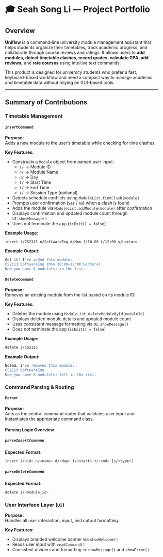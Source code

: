 # 🎓 Seah Song Li — Project Portfolio

## Overview
**Uniflow** is a command-line university module management assistant that helps students organize their timetables, track academic progress, and collaborate through course reviews and ratings.
It allows users to **add modules, detect timetable clashes, record grades, calculate GPA, add reviews,** and **rate courses** using intuitive text commands.

This product is designed for university students who prefer a fast, keyboard-based workflow and need a compact way to manage academic and timetable data without relying on GUI-based tools.

---

## Summary of Contributions

### Timetable Management
#### `InsertCommand`
**Purpose:**  
Adds a new module to the user’s timetable while checking for time clashes.

**Key Features:**
- Constructs a `Module` object from parsed user input:
    - `i/` → Module ID
    - `n/` → Module Name
    - `d/` → Day
    - `f/` → Start Time
    - `t/` → End Time
    - `s/` → Session Type (optional)
- Detects schedule conflicts using `ModuleList.findClash(module)`
- Prompts user confirmation (`yes` / `no`) when a clash is found
- Adds the module via `ModuleList.addModule(module)` after confirmation
- Displays confirmation and updated module count through `UI.showMessage()`
- Does not terminate the app (`isExit() = false`)

**Example Usage:**
```bash
insert i/CS2113 n/SoftwareEng d/Mon f/10:00 t/12:00 s/Lecture
```

**Example Output:**
```bash
Got it! I've added this module:
CS2113 SoftwareEng (Mon 10:00–12:00 Lecture)
Now you have X module(s) in the list.
```

#### `DeleteCommand`
**Purpose:**  
Removes an existing module from the list based on its module ID.

**Key Features:**
- Deletes the module using `ModuleList.deleteModuleById(moduleId)`
- Displays deleted module details and updated module count
- Uses consistent message formatting via `UI.showMessage()`
- Does not terminate the app (`isExit() = false`)

**Example Usage:**
```bash
delete i/CS2113
```

**Example Output:**
```bash
Noted. I've removed this module:
CS2113 SoftwareEng
Now you have X module(s) left in the list.
```

### Command Parsing & Routing
#### `Parser`
**Purpose:**  
Acts as the central command router that validates user input and instantiates the appropriate command class.

#### Parsing Logic Overview
##### `parseInsertCommand`
**Expected Format:**
```bash
insert i/<id> n/<name> d/<day> f/<start> t/<end> [s/<type>]
```

##### `parseDeleteCommand`
**Expected Format:**
```bash
delete i/<module_id>
```

### User Interface Layer (`UI`)
**Purpose:**  
Handles all user interaction, input, and output formatting.

**Key Features:**
- Displays branded welcome banner via `showWelcome()`
- Reads user input with `readCommand()`
- Consistent dividers and formatting in `showMessage()` and `showError()`
